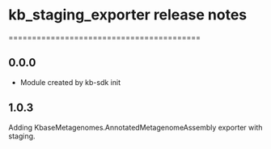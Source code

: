 # kb_staging_exporter release notes
=========================================

0.0.0
-----
* Module created by kb-sdk init

1.0.3
-----
Adding KbaseMetagenomes.AnnotatedMetagenomeAssembly exporter with staging.
